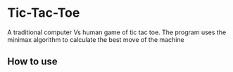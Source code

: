 # Tic-Tac-Toe
A traditional computer Vs human game of tic tac toe. The program uses the minimax algorithm to calculate the best move of the machine

## How to use
